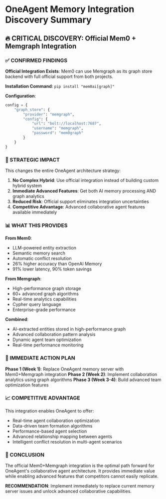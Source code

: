 # OneAgent Memory Integration Discovery Summary

## 🔥 CRITICAL DISCOVERY: Official Mem0 + Memgraph Integration

### ✅ CONFIRMED FINDINGS

**Official Integration Exists**: Mem0 can use Memgraph as its graph store backend with full official support from both projects.

**Installation Command**: `pip install "mem0ai[graph]"`

**Configuration**:
```python
config = {
    "graph_store": {
        "provider": "memgraph",
        "config": {
            "url": "bolt://localhost:7687",
            "username": "memgraph", 
            "password": "mem0graph"
        }
    }
}
```

### 🎯 STRATEGIC IMPACT

This changes the entire OneAgent architecture strategy:

1. **No Complex Hybrid**: Use official integration instead of building custom hybrid system
2. **Immediate Advanced Features**: Get both AI memory processing AND graph analytics
3. **Reduced Risk**: Official support eliminates integration uncertainties
4. **Competitive Advantage**: Advanced collaborative agent features available immediately

### 📊 WHAT THIS PROVIDES

**From Mem0**:
- LLM-powered entity extraction
- Semantic memory search  
- Automatic conflict resolution
- 26% higher accuracy than OpenAI Memory
- 91% lower latency, 90% token savings

**From Memgraph**:
- High-performance graph storage
- 60+ advanced graph algorithms
- Real-time analytics capabilities
- Cypher query language
- Enterprise-grade performance

**Combined**:
- AI-extracted entities stored in high-performance graph
- Advanced collaboration pattern analysis
- Dynamic agent team optimization
- Real-time performance monitoring

### 🚀 IMMEDIATE ACTION PLAN

**Phase 1 (Week 1)**: Replace OneAgent memory server with Mem0+Memgraph integration
**Phase 2 (Week 2)**: Implement collaboration analytics using graph algorithms
**Phase 3 (Week 3-4)**: Build advanced team optimization features

### 📈 COMPETITIVE ADVANTAGE

This integration enables OneAgent to offer:
- Real-time agent collaboration optimization
- Data-driven team formation algorithms
- Performance-based agent selection
- Advanced relationship mapping between agents
- Intelligent conflict resolution in multi-agent scenarios

### 🎯 CONCLUSION

The official Mem0+Memgraph integration is the optimal path forward for OneAgent's collaborative agent architecture. It provides immediate value while enabling advanced features that competitors cannot easily replicate.

**RECOMMENDATION**: Implement immediately to replace current memory server issues and unlock advanced collaborative capabilities.
